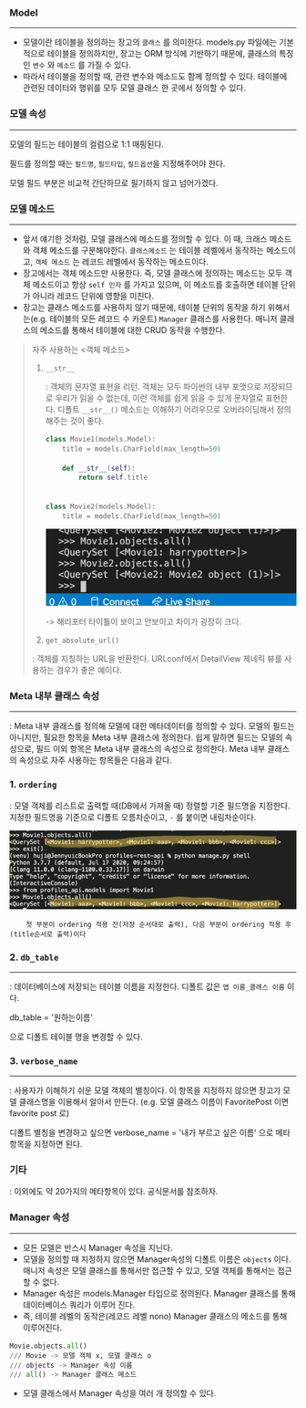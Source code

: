 ### Model

---

- 모델이란 테이블을 정의하는 장고의 `클래스` 를 의미한다. models.py 파일에는 기본적으로 테이블을 정의하지만, 장고는 ORM 방식에 기반하기 때문에, 클래스의 특징인 `변수` 와 `메소드` 를 가질 수 있다. 
- 따라서 테이블을 정의할 때, 관련 변수와 메소드도 함께 정의할 수 있다. 테이블에 관련된 데이터와 행위를 모두 모델 클래스 한 곳에서 정의할 수 있다.



### 모델 속성

---

모델의 필드는 테이블의 컬럼으로 1:1 매핑된다.

필드를 정의할 때는 `필드명`,  `필드타입`,  `필드옵션`을 지정해주어야 한다.

모델 필드 부분은 비교적 간단하므로 필기하지 않고 넘어가겠다.



### 모델 메소드

---

- 앞서 얘기한 것처럼, 모델 클래스에 메소드를 정의할 수 있다. 이 때, 크래스 메소드와 객체 메소드를 구분해야한다. `클래스메소드` 는 테이블 레벨에서 동작하는 메소드이고, `객체 메소드` 는 레코드 레벨에서 동작하는 메소드이다.
-  장고에서는 객체 메소드만 사용한다. 즉, 모델 클래스에 정의하는 메소드는 모두 객체 메소드이고 항상 `self 인자` 를  가지고 있으며, 이 메소드를 호출하면 테이블 단위가 아니라 레코드 단위에 영향을 미친다. 
- 장고는 클래스 메소드를 사용하지 않기 때문에, 테이블 단위의 동작을 하기 위해서는(e.g. 테이블의 모든 레코드 수 카운트) `Manager` 클래스를 사용한다. 매니저 클래스의 메소드를 통해서 테이블에 대한 CRUD 동작을 수행한다. 



> 자주 사용하는 <객체 메소드>
>
> 1. `__str__` 
>
>    : 객체의 문자열 표현을 리턴. 객체는 모두 파이썬의 내부 포맷으로 저장되므로 우리가 읽을 수 없는데, 이런 객체를 쉽게 읽을 수 있게 문자열로 표현한다. 디폴트 `__str__()` 메소드는 이해하기 어려우므로 오버라이딩해서 정의해주는 것이 좋다.
>
>    ```python
>    class Movie1(models.Model):
>        title = models.CharField(max_length=50)
>    
>        def __str__(self):
>            return self.title
>    
>    
>    class Movie2(models.Model):
>        title = models.CharField(max_length=50)
>    ```
>
>    ![](Model.assets/str_method.png)
>
>    -> 해리포터 타이틀이 보이고 안보이고 차이가 굉장히 크다.
>
>    
>
> 2.  `get_absolute_url()` 
>
>    : 객체를 지칭하는 URL을 반환한다. URLconf에서 DetailView 제네릭 뷰를 사용하는 경우가 좋은 예이다.
>
> 





### Meta 내부 클래스 속성

---

: Meta 내부 클래스를 정의해 모델에 대한 메타데이터를 정의할 수 있다. 모델의 필드는 아니지만, 필요한 항목을 Meta 내부 클래스에 정의한다. 쉽게 말하면 필드는 모델의 속성으로, 필드 이외 항목은 Meta 내부 클래스의 속성으로 정의한다. Meta 내부 클래스의 속성으로 자주 사용하는 항목들은 다음과 같다.



### 1. `ordering`

: 모델 객체를 리스트로 출력할 때(DB에서 가져올 때) 정렬할 기준 필드명을 지정한다. 지정한 필드명을 기준으로 디폴트 오름차순이고, `-` 를 붙이면 내림차순이다. 

![ordering 예시](README.assets/ordering.jpg)

 		첫 부분이 ordering 적용 전(저장 순서대로 출력), 다음 부분이 ordering 적용 후(title순서로 출력)이다



### 2. `db_table`

---

: 데이터베이스에 저장되는 테이블 이름을 지정한다. 디폴트 값은 `앱 이름_클래스 이름` 이다.

db_table = '원하는이름' 

으로 디폴트 테이블 명을 변경할 수 있다. 

### 3. `verbose_name`

---

: 사용자가 이해하기 쉬운 모델 객체의 별칭이다. 이 항목을 지정하지 않으면 장고가 모델 클래스명을 이용해서 알아서 만든다. (e.g. 모델 클래스 이름이 FavoritePost 이면 favorite post 로)

디폴트 별칭을 변경하고 싶으면 verbose_name = '내가 부르고 싶은 이름' 으로 메타 항목을 지정하면 된다.

### 기타

: 이외에도 약 20가지의 메타항목이 있다. 공식문서를 참조하자.





### Manager 속성

---

- 모든 모델은 반스시 Manager 속성을 지닌다. 
- 모델을 정의할 때 지정하지 않으면 Manager속성의 디폴트 이름은 `objects` 이다. 매니저 속성은 모델 클래스를 통해서만 접근할 수 있고, 모델 객체를 통해서는 접근할 수 없다.
- Manager 속성은 models.Manager 타입으로 정의된다. Manager 클래스를 통해 데이터베이스 쿼리가 이루어 진다.
- 즉, 테이블 레벨의 동작은(레코드 레벨 nono) Manager 클래스의 메소드를 통해 이루어진다.

```python
Movie.objects.all()
/// Movie -> 모델 객체 x, 모델 클래스 o
/// objects -> Manager 속성 이름
/// all() -> Manager 클래스 메소드
```

- 모델 클래스에서 Manager 속성을 여러 개 정의할 수 있다.





